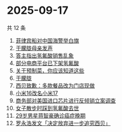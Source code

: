 # 2025-09-17

共 12 条

<!-- BEGIN ZHIHUSEARCH -->
<!-- 最后更新时间 Wed Sep 17 2025 00:21:10 GMT+0800 (China Standard Time) -->

1. [菲律宾船对中国海警举白旗](https://www.zhihu.com/search?q=%E8%8F%B2%E5%BE%8B%E5%AE%BE%E8%88%B9%E5%AF%B9%E4%B8%AD%E5%9B%BD%E6%B5%B7%E8%AD%A6%E4%B8%BE%E7%99%BD%E6%97%97)
1. [于朦胧母亲发声](https://www.zhihu.com/search?q=%E4%BA%8E%E6%9C%A6%E8%83%A7%E6%AF%8D%E4%BA%B2%E5%8F%91%E5%A3%B0)
1. [答主指出氢氟酸销售乱象](https://www.zhihu.com/search?q=%E7%AD%94%E4%B8%BB%E6%8C%87%E5%87%BA%E6%B0%A2%E6%B0%9F%E9%85%B8%E9%94%80%E5%94%AE%E4%B9%B1%E8%B1%A1)
1. [部分电商平台已下架氢氟酸](https://www.zhihu.com/search?q=%E9%83%A8%E5%88%86%E7%94%B5%E5%95%86%E5%B9%B3%E5%8F%B0%E5%B7%B2%E4%B8%8B%E6%9E%B6%E6%B0%A2%E6%B0%9F%E9%85%B8)
1. [关于预制菜，你应该知道这些](https://www.zhihu.com/search?q=%E5%85%B3%E4%BA%8E%E9%A2%84%E5%88%B6%E8%8F%9C%EF%BC%8C%E4%BD%A0%E5%BA%94%E8%AF%A5%E7%9F%A5%E9%81%93%E8%BF%99%E4%BA%9B)
1. [于朦胧](https://www.zhihu.com/search?q=%E4%BA%8E%E6%9C%A6%E8%83%A7)
1. [西贝致歉：多款餐品改为门店现做](https://www.zhihu.com/search?q=%E8%A5%BF%E8%B4%9D%E8%87%B4%E6%AD%89%EF%BC%9A%E5%A4%9A%E6%AC%BE%E9%A4%90%E5%93%81%E6%94%B9%E4%B8%BA%E9%97%A8%E5%BA%97%E7%8E%B0%E5%81%9A)
1. [小米16改名小米17](https://www.zhihu.com/search?q=%E5%B0%8F%E7%B1%B316%E6%94%B9%E5%90%8D%E5%B0%8F%E7%B1%B317)
1. [商务部对美国进口芯片进行反倾销立案调查](https://www.zhihu.com/search?q=%E5%95%86%E5%8A%A1%E9%83%A8%E5%AF%B9%E7%BE%8E%E5%9B%BD%E8%BF%9B%E5%8F%A3%E8%8A%AF%E7%89%87%E8%BF%9B%E8%A1%8C%E5%8F%8D%E5%80%BE%E9%94%80%E7%AB%8B%E6%A1%88%E8%B0%83%E6%9F%A5)
1. [女子散步时踩到氢氟酸去世](https://www.zhihu.com/search?q=%E5%A5%B3%E5%AD%90%E6%95%A3%E6%AD%A5%E6%97%B6%E8%B8%A9%E5%88%B0%E6%B0%A2%E6%B0%9F%E9%85%B8%E5%8E%BB%E4%B8%96)
1. [29岁男星蒋智豪确诊癌症晚期](https://www.zhihu.com/search?q=29%E5%B2%81%E7%94%B7%E6%98%9F%E8%92%8B%E6%99%BA%E8%B1%AA%E7%A1%AE%E8%AF%8A%E7%99%8C%E7%97%87%E6%99%9A%E6%9C%9F)
1. [罗永浩发文「决定放弃进一步追究西贝」](https://www.zhihu.com/search?q=%E7%BD%97%E6%B0%B8%E6%B5%A9%E5%8F%91%E6%96%87%E3%80%8C%E5%86%B3%E5%AE%9A%E6%94%BE%E5%BC%83%E8%BF%9B%E4%B8%80%E6%AD%A5%E8%BF%BD%E7%A9%B6%E8%A5%BF%E8%B4%9D%E3%80%8D)

<!-- END ZHIHUSEARCH -->
